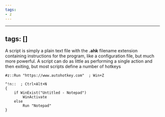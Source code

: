 ```yaml
---
tags:
- z
---
```


---
tags: []
---

 A script is simply a plain text file with the **.ahk** filename extension containing instructions for the program, like a configuration file, but much more powerful. A script can do as little as performing a single action and then exiting, but most scripts define a number of hotkeys

```
#z::Run "https://www.autohotkey.com"  ; Win+Z

^!n::  ; Ctrl+Alt+N
{
	if WinExist("Untitled - Notepad")
		WinActivate
	else
		Run "Notepad"
}
```
